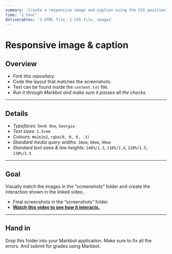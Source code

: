 ```yaml
---
summary: 'Create a responsive image and caption using the CSS position properties and media queries.'
time: '1 hour'
deliverables: '1 HTML file, 1 CSS file, images'
---
```


# Responsive image & caption

## Overview

- *Fork this repository.*
- Code the layout that matches the screenshots.
- Text can be found inside the `content.txt` file.
- *Run it through Markbot and make sure it passes all the checks.*

---

## Details

- *Typefaces:* `Denk One`, `Georgia`
- *Text sizes:* `1.5rem`
- *Colours:* `#e2e2e2`, `rgba(0, 0, 0, .3)`
- *Standard media query widths:* `38em`, `60em`, `90em`
- *Standard text sizes & line heights:* `100%/1.3`, `110%/1.4`, `120%/1.5`, `130%/1.5`

---

## Goal

Visually match the images in the “screenshots” folder and create the interaction shown in the linked video.

- Final screenshots in the “screenshots” folder.
- [**Watch this video to see how it interacts.**](https://video-assets.learntheweb.courses/web-dev-1/responsive-image-caption.mp4)

---

## Hand in

Drop this folder into your Markbot application. Make sure to fix all the errors. And submit for grades using Markbot.

